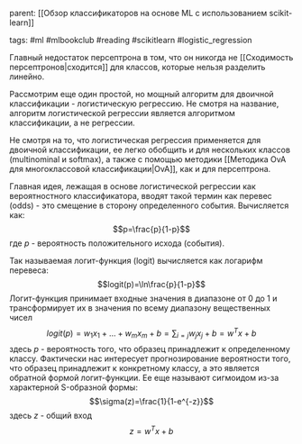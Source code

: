 parent: [[Обзор классификаторов на основе ML с использованием scikit-learn]]

tags: #ml #mlbookclub #reading #scikitlearn #logistic_regression

Главный недостаток персептрона в том, что он никогда не [[Сходимость персептронов|сходится]] для классов, которые нельзя разделить линейно.

Рассмотрим еще один простой, но мощный алгоритм для двоичной классификации - логистическую регрессию. Не смотря на название, алгоритм логистической регрессии является алгоритмом классификации, а не регрессии.

Не смотря на то, что логистическая регрессия применяется для двоичной классификации, ее легко обобщить и для нескольких классов (multinominal и softmax), а также с помощью методики [[Методика OvA для многоклассовой классификации|OvA]], как и для персептрона.

Главная идея, лежащая в основе логистической регрессии как вероятностного классификатора, вводят такой термин как перевес (odds) - это смещение в сторону определенного события. Вычисляется как:
$$p=\frac{p}{1-p}$$
где $p$ - вероятность положительного исхода (события).

Так называемая логит-функция (logit) вычисляется как логарифм перевеса:
$$logit(p)=\ln\frac{p}{1-p}$$
Логит-функция принимает входные значения в диапазоне от 0 до 1 и трансформирует их в значения по всему диапазону вещественных чисел
$$logit(p)=w_1x_1+\dots+w_mx_m+b=\sum_{i=j}w_jx_j+b=w^Tx+b$$
здесь $p$ - вероятность того, что образец принадлежит к определенному классу. Фактически нас интересует прогнозирование вероятности того, что образец принадлежит к конкретному классу, а это является обратной формой логит-функции. Ее еще называют сигмоидом из-за характерной S-образной формы:
$$\sigma(z)=\frac{1}{1-e^{-z}}$$
здесь $z$ - общий вход
$$z=w^Tx+b$$
